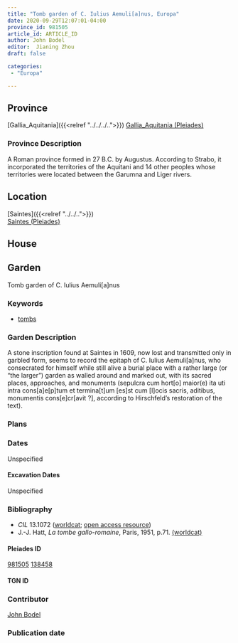```yaml
---
title: "Tomb garden of C. Iulius Aemuli[a]nus, Europa"
date: 2020-09-29T12:07:01-04:00
province_id: 981505
article_id: ARTICLE_ID
author: John Bodel
editor:  Jianing Zhou
draft: false

categories:
 - "Europa"

---
```


## Province
[Gallia_Aquitania]({{<relref "../../../..">}})
[Gallia_Aquitania (Pleiades)](https://pleiades.stoa.org/places/981505)

### Province Description
<!-- DESCRIPTION -->
A Roman province formed in 27 B.C. by Augustus. According to Strabo, it incorporated the territories of the Aquitani and 14 other peoples whose territories were located between the Garumna and Liger rivers.


## Location
[Saintes]({{<relref "../../..">}}) \
[Saintes (Pleiades)](https://pleiades.stoa.org/places/138458)

<!--### Location Description-->

<!-- LEAVE THIS BLANK FOR NOW -->



<!--### Sublocation Description-->

<!-- DESCRIPTION -->



## House


## Garden
Tomb garden of C. Iulius Aemuli[a]nus

### Keywords
- [tombs](http://vocab.getty.edu/page/aat/300005926)


### Garden Description
A stone inscription found at Saintes in 1609, now lost and transmitted only in garbled form, seems to record the epitaph of C. Iulius Aemuli[a]nus, who consecrated for himself while still alive a burial place with a rather large (or “the larger”) garden as walled around and marked out, with its sacred places, approaches, and monuments (sepulcra cum hort[o] maior(e) ita uti intra cons[a]e[p]tum et termina[t]um [es]st cum [l]ocis sacris, aditibus, monumentis cons[e]cr[avit ?], according to Hirschfeld’s restoration of the text).

<!--### Maps-->

<!--
OLD WAY (DO NOT USE)
![alt_text](../../images/image_name.ext)
*CAPTION*

NEW WAY ↓↓↓↓
{{< figure src="../../images/image_name.ext" alt="ALT_TEXT" title="CAPTION" >}}
-->

### Plans

<!--### Images-->


### Dates
Unspecified

#### Excavation Dates
Unspecified

### Bibliography
* *CIL* 13.1072 ([worldcat](http://www.worldcat.org/oclc/191710812); [open access resource](http://arachne.uni-koeln.de/item/buchseite/651458))
* J.-J. Hatt, *La tombe gallo-romaine*, Paris, 1951, p.71. [(worldcat)](http://www.worldcat.org/oclc/166053943)


<!--#### Periodo ID-->

<!-- [PERIODO_ID](https://pleiades.stoa.org/places/PLEIADES_ID) -->

#### Pleiades ID
[981505](https://pleiades.stoa.org/places/981505)
[138458](https://pleiades.stoa.org/places/138458)

#### TGN ID


### Contributor
[John Bodel](https://www.brown.edu/academics/history/people/john-bodel)

### Publication date

<!--### Related articles-->

<!-- Links to other related articles. Leave blank for now -->
